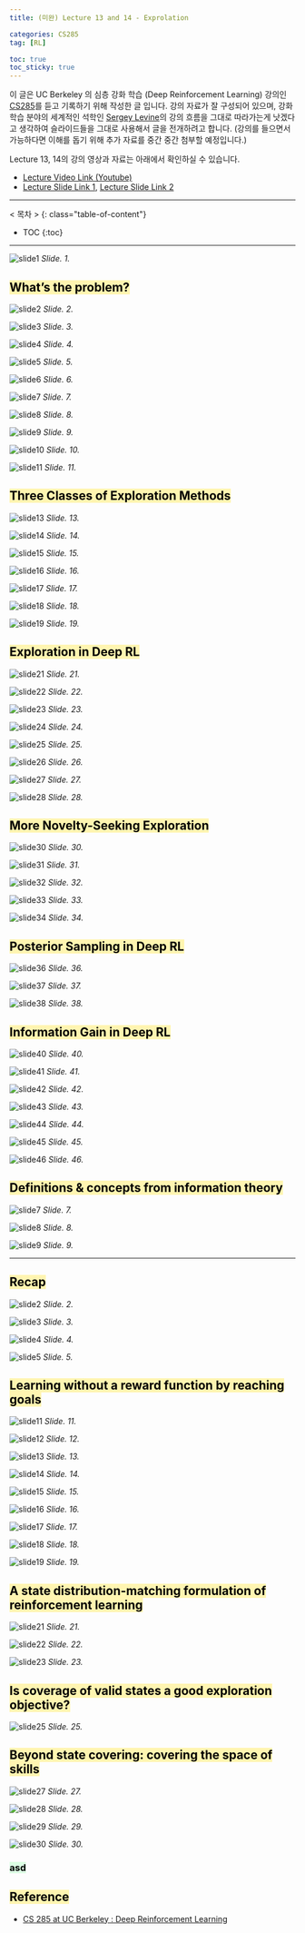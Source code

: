 ```yaml
---
title: (미완) Lecture 13 and 14 - Exprolation

categories: CS285
tag: [RL]

toc: true
toc_sticky: true
---
```



이 글은 UC Berkeley 의 심층 강화 학습 (Deep Reinforcement Learning) 강의인 [CS285](http://rail.eecs.berkeley.edu/deeprlcourse/)를 듣고 기록하기 위해 작성한 글 입니다. 
강의 자료가 잘 구성되어 있으며, 강화학습 분야의 세계적인 석학인 [Sergey Levine](http://people.eecs.berkeley.edu/~svlevine/)의 강의 흐름을 그대로 따라가는게 낫겠다고 생각하여 슬라이드들을 그대로 사용해서 글을 전개하려고 합니다. (강의를 들으면서 가능하다면 이해를 돕기 위해 추가 자료를 중간 중간 첨부할 예정입니다.)


Lecture 13, 14의 강의 영상과 자료는 아래에서 확인하실 수 있습니다. 
- [Lecture Video Link (Youtube)](https://www.youtube.com/watch?v=RTLeJrp5Yp4&list=PL_iWQOsE6TfURIIhCrlt-wj9ByIVpbfGc&index=56)
- [Lecture Slide Link 1](http://rail.eecs.berkeley.edu/deeprlcourse/static/slides/lec-13.pdf), [Lecture Slide Link 2](http://rail.eecs.berkeley.edu/deeprlcourse/static/slides/lec-14.pdf)


---
< 목차 >
{: class="table-of-content"}
* TOC
{:toc}
---

![slide1](/assets/images/CS285/lec-13/slide1.png)
*Slide. 1.*

## <mark style='background-color: #fff5b1'> What’s the problem?  </mark>

![slide2](/assets/images/CS285/lec-13/slide2.png)
*Slide. 2.*

![slide3](/assets/images/CS285/lec-13/slide3.png)
*Slide. 3.*

![slide4](/assets/images/CS285/lec-13/slide4.png)
*Slide. 4.*

![slide5](/assets/images/CS285/lec-13/slide5.png)
*Slide. 5.*

![slide6](/assets/images/CS285/lec-13/slide6.png)
*Slide. 6.*

![slide7](/assets/images/CS285/lec-13/slide7.png)
*Slide. 7.*

![slide8](/assets/images/CS285/lec-13/slide8.png)
*Slide. 8.*

![slide9](/assets/images/CS285/lec-13/slide9.png)
*Slide. 9.*

![slide10](/assets/images/CS285/lec-13/slide10.png)
*Slide. 10.*

![slide11](/assets/images/CS285/lec-13/slide11.png)
*Slide. 11.*



## <mark style='background-color: #fff5b1'> Three Classes of Exploration Methods  </mark>

![slide13](/assets/images/CS285/lec-13/slide13.png)
*Slide. 13.*

![slide14](/assets/images/CS285/lec-13/slide14.png)
*Slide. 14.*

![slide15](/assets/images/CS285/lec-13/slide15.png)
*Slide. 15.*

![slide16](/assets/images/CS285/lec-13/slide16.png)
*Slide. 16.*

![slide17](/assets/images/CS285/lec-13/slide17.png)
*Slide. 17.*

![slide18](/assets/images/CS285/lec-13/slide18.png)
*Slide. 18.*

![slide19](/assets/images/CS285/lec-13/slide19.png)
*Slide. 19.*




## <mark style='background-color: #fff5b1'> Exploration in Deep RL  </mark>

![slide21](/assets/images/CS285/lec-13/slide21.png)
*Slide. 21.*

![slide22](/assets/images/CS285/lec-13/slide22.png)
*Slide. 22.*

![slide23](/assets/images/CS285/lec-13/slide23.png)
*Slide. 23.*

![slide24](/assets/images/CS285/lec-13/slide24.png)
*Slide. 24.*

![slide25](/assets/images/CS285/lec-13/slide25.png)
*Slide. 25.*

![slide26](/assets/images/CS285/lec-13/slide26.png)
*Slide. 26.*

![slide27](/assets/images/CS285/lec-13/slide27.png)
*Slide. 27.*

![slide28](/assets/images/CS285/lec-13/slide28.png)
*Slide. 28.*





## <mark style='background-color: #fff5b1'> More Novelty-Seeking Exploration </mark>

![slide30](/assets/images/CS285/lec-13/slide30.png)
*Slide. 30.*

![slide31](/assets/images/CS285/lec-13/slide31.png)
*Slide. 31.*

![slide32](/assets/images/CS285/lec-13/slide32.png)
*Slide. 32.*

![slide33](/assets/images/CS285/lec-13/slide33.png)
*Slide. 33.*

![slide34](/assets/images/CS285/lec-13/slide34.png)
*Slide. 34.*



## <mark style='background-color: #fff5b1'> Posterior Sampling in Deep RL </mark>

![slide36](/assets/images/CS285/lec-13/slide36.png)
*Slide. 36.*

![slide37](/assets/images/CS285/lec-13/slide37.png)
*Slide. 37.*

![slide38](/assets/images/CS285/lec-13/slide38.png)
*Slide. 38.*



## <mark style='background-color: #fff5b1'> Information Gain in Deep RL </mark>

![slide40](/assets/images/CS285/lec-13/slide40.png)
*Slide. 40.*

![slide41](/assets/images/CS285/lec-13/slide41.png)
*Slide. 41.*

![slide42](/assets/images/CS285/lec-13/slide42.png)
*Slide. 42.*

![slide43](/assets/images/CS285/lec-13/slide43.png)
*Slide. 43.*

![slide44](/assets/images/CS285/lec-13/slide44.png)
*Slide. 44.*

![slide45](/assets/images/CS285/lec-13/slide45.png)
*Slide. 45.*

![slide46](/assets/images/CS285/lec-13/slide46.png)
*Slide. 46.*






## <mark style='background-color: #fff5b1'> Definitions & concepts from information theory </mark>


![slide7](/assets/images/CS285/lec-14/slide7.png)
*Slide. 7.*

![slide8](/assets/images/CS285/lec-14/slide8.png)
*Slide. 8.*

![slide9](/assets/images/CS285/lec-14/slide9.png)
*Slide. 9.*



***

## <mark style='background-color: #fff5b1'> Recap </mark>

![slide2](/assets/images/CS285/lec-14/slide2.png)
*Slide. 2.*

![slide3](/assets/images/CS285/lec-14/slide3.png)
*Slide. 3.*

![slide4](/assets/images/CS285/lec-14/slide4.png)
*Slide. 4.*

![slide5](/assets/images/CS285/lec-14/slide5.png)
*Slide. 5.*





## <mark style='background-color: #fff5b1'> Learning without a reward function by reaching goals </mark>

![slide11](/assets/images/CS285/lec-14/slide11.png)
*Slide. 11.*

![slide12](/assets/images/CS285/lec-14/slide12.png)
*Slide. 12.*

![slide13](/assets/images/CS285/lec-14/slide13.png)
*Slide. 13.*

![slide14](/assets/images/CS285/lec-14/slide14.png)
*Slide. 14.*

![slide15](/assets/images/CS285/lec-14/slide15.png)
*Slide. 15.*

![slide16](/assets/images/CS285/lec-14/slide16.png)
*Slide. 16.*

![slide17](/assets/images/CS285/lec-14/slide17.png)
*Slide. 17.*

![slide18](/assets/images/CS285/lec-14/slide18.png)
*Slide. 18.*

![slide19](/assets/images/CS285/lec-14/slide19.png)
*Slide. 19.*




## <mark style='background-color: #fff5b1'> A state distribution-matching formulation of reinforcement learning </mark>

![slide21](/assets/images/CS285/lec-14/slide21.png)
*Slide. 21.*

![slide22](/assets/images/CS285/lec-14/slide22.png)
*Slide. 22.*

![slide23](/assets/images/CS285/lec-14/slide23.png)
*Slide. 23.*



## <mark style='background-color: #fff5b1'> Is coverage of valid states a good exploration objective? </mark>

![slide25](/assets/images/CS285/lec-14/slide25.png)
*Slide. 25.*




## <mark style='background-color: #fff5b1'> Beyond state covering: covering the space of skills </mark>

![slide27](/assets/images/CS285/lec-14/slide27.png)
*Slide. 27.*

![slide28](/assets/images/CS285/lec-14/slide28.png)
*Slide. 28.*

![slide29](/assets/images/CS285/lec-14/slide29.png)
*Slide. 29.*

![slide30](/assets/images/CS285/lec-14/slide30.png)
*Slide. 30.*




### <mark style='background-color: #dcffe4'> asd </mark>

## <mark style='background-color: #fff5b1'> Reference </mark>

- [CS 285 at UC Berkeley : Deep Reinforcement Learning](http://rail.eecs.berkeley.edu/deeprlcourse/)































